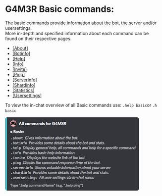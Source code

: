 # G4M3R Basic commands:

The basic commands provide information about the bot, the server and/or usersettings.  
More in-depth and specified information about each command can be found on their respective pages.  


* [\[About\]](/commands/basic/about.md)
* [\[Botinfo\]](/commands/basic/botinfo.md)
* [\[Help\]](/commands/admin/saverole/help.md)
* [\[Info\]](/commands/basic/info.md)
* [\[Invite\]](/commands/basic/invite.md)
* [\[Ping\]](/commands/basic/ping.md)
* [\[Serverinfo\]](/commands/basic/serverinfo.md)
* [\[Shardinfo\]](/commands/basic/shardinfo.md)
* [\[Statistics\]](/commands/basic/statistics.md)
* [\[Usersettings\]](/commands/basic/usersettings.md)

To view the in-chat overview of all Basic commands use: `.help basic`or `.h basic`

![](/assets/basiccommands.png)

### 



